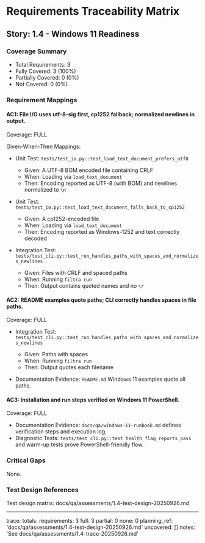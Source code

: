 # Requirements Traceability Matrix

## Story: 1.4 - Windows 11 Readiness

### Coverage Summary

- Total Requirements: 3
- Fully Covered: 3 (100%)
- Partially Covered: 0 (0%)
- Not Covered: 0 (0%)

### Requirement Mappings

#### AC1: File I/O uses utf-8-sig first, cp1252 fallback; normalized newlines in output.

Coverage: FULL

Given-When-Then Mappings:

- Unit Test: `tests/test_io.py::test_load_text_document_prefers_utf8`
  - Given: A UTF-8 BOM encoded file containing CRLF
  - When: Loading via `load_text_document`
  - Then: Encoding reported as UTF-8 (with BOM) and newlines normalized to `\n`

- Unit Test: `tests/test_io.py::test_load_text_document_falls_back_to_cp1252`
  - Given: A cp1252-encoded file
  - When: Loading via `load_text_document`
  - Then: Encoding reported as Windows-1252 and text correctly decoded

- Integration Test: `tests/test_cli.py::test_run_handles_paths_with_spaces_and_normalizes_newlines`
  - Given: Files with CRLF and spaced paths
  - When: Running `filtra run`
  - Then: Output contains quoted names and no `\r`

#### AC2: README examples quote paths; CLI correctly handles spaces in file paths.

Coverage: FULL

- Integration Test: `tests/test_cli.py::test_run_handles_paths_with_spaces_and_normalizes_newlines`
  - Given: Paths with spaces
  - When: Running `filtra run`
  - Then: Output quotes each filename

- Documentation Evidence: `README.md` Windows 11 examples quote all paths.

#### AC3: Installation and run steps verified on Windows 11 PowerShell.

Coverage: FULL

- Documentation Evidence: `docs/qa/windows-11-runbook.md` defines verification steps and execution log.
- Diagnostic Tests: `tests/test_cli.py::test_health_flag_reports_pass` and warm-up tests prove PowerShell-friendly flow.

### Critical Gaps

None.

### Test Design References

Test design matrix: docs/qa/assessments/1.4-test-design-20250926.md

---

trace:
  totals:
    requirements: 3
    full: 3
    partial: 0
    none: 0
  planning_ref: 'docs/qa/assessments/1.4-test-design-20250926.md'
  uncovered: []
  notes: 'See docs/qa/assessments/1.4-trace-20250926.md'

